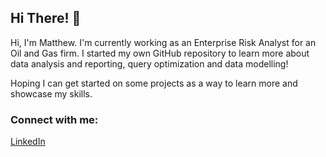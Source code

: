 ## Hi There! 👋
Hi, I'm Matthew. I'm currently working as an Enterprise Risk Analyst for an Oil and Gas firm.
I started my own GitHub repository to learn more about data analysis and reporting, query optimization and data modelling! 

Hoping I can get started on some projects as a way to learn more and showcase my skills.

### Connect with me:
[LinkedIn](https://www.linkedin.com/in/matthewliou/)

<!--
**matthewliou/matthewliou** is a ✨ _special_ ✨ repository because its `README.md` (this file) appears on your GitHub profile.

Here are some ideas to get you started:

- 🔭 I’m currently working on ...
- 🌱 I’m currently learning ...
- 👯 I’m looking to collaborate on ...
- 🤔 I’m looking for help with ...
- 💬 Ask me about ...
- 📫 How to reach me: ...
- 😄 Pronouns: ...
- ⚡ Fun fact: ...
-->
